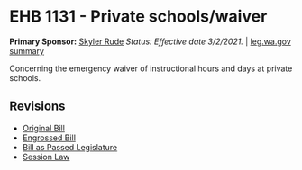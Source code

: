 # EHB 1131 - Private schools/waiver
**Primary Sponsor:** [Skyler Rude](/person/leg/rude_sk.md)
*Status: Effective date 3/2/2021.* | [leg.wa.gov summary](https://app.leg.wa.gov/billsummary?BillNumber=1131&Year=2021)

Concerning the emergency waiver of instructional hours and days at private schools.

## Revisions
* [Original Bill](1/)
* [Engrossed Bill](1/)
* [Bill as Passed Legislature](1/)
* [Session Law](1/)